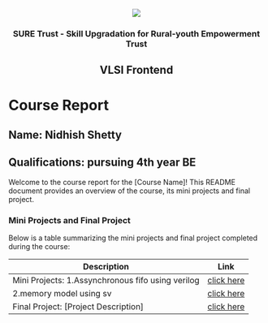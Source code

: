 <!-- PROJECT LOGO -->
<br />

<div align="center">
   <img src='https://user-images.githubusercontent.com/73131499/166115643-d3187f47-d38f-41b2-ae42-5ecbbc60de14.png' />


<h3 align="center">SURE Trust - Skill Upgradation for Rural-youth Empowerment Trust</h3>
  <h2>VLSI Frontend</h2>
</div>

# Course Report

## Name: Nidhish Shetty

## Qualifications: pursuing 4th year BE

Welcome to the course report for the [Course Name]! This README document provides an overview of the course, its mini projects and final project.

### Mini Projects and Final Project

Below is a table summarizing the mini projects and final project completed during the course:

| Description                                       | Link                                    |
|---------------------------------------------------|-----------------------------------------|
| Mini Projects: 1.Assynchronous fifo  using verilog| [click here](https://github.com/Nidhish-Shetty/G15-VLSI_Frontend/tree/main/Mini%20Projects/Nidhish/Miniproject2) |
                 2.memory model using sv            | [click here](https://github.com/Nidhish-Shetty/G15-VLSI_Frontend/blob/main/Mini%20Projects/Nidhish/afifo_cdc.xpr)|
| Final Project: [Project Description]              | [click here](https://github.com/Nidhish-Shetty/G15-VLSI_Frontend/tree/main/Final%20Capstone%20Project/Nidhish)   |
